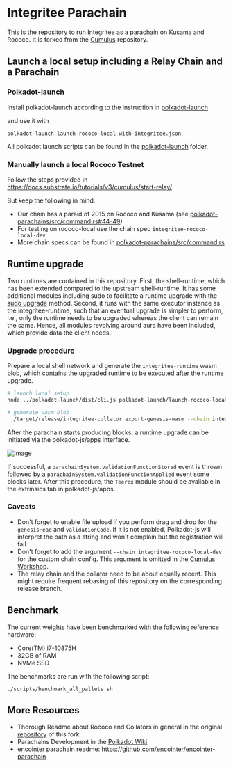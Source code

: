 # Integritee Parachain

This is the repository to run Integritee as a parachain on Kusama and Rococo. It is forked from the [Cumulus](https://github.com/paritytech/cumulus) repository.

## Launch a local setup including a Relay Chain and a Parachain

### Polkadot-launch

Install polkadot-launch according to the instruction in [polkadot-launch](https://github.com/paritytech/polkadot-launch#install)

and use it with

```
polkadot-launch launch-rococo-local-with-integritee.json
```

All polkadot launch scripts can be found in the [polkadot-launch](/polkadot-launch/) folder.

### Manually launch a local Rococo Testnet

Follow the steps provided in https://docs.substrate.io/tutorials/v3/cumulus/start-relay/

But keep the following in mind:
- Our chain has a paraid of 2015 on Rococo and Kusama (see [polkadot-parachains/src/command.rs#44-49](/polkadot-parachains/src/command.rs#44-49))
- For testing on rococo-local use the chain spec `integritee-rococo-local-dev`
- More chain specs can be found in [polkadot-parachains/src/command.rs](/polkadot-parachains/src/command.rs)

## Runtime upgrade
Two runtimes are contained in this repository. First, the shell-runtime, which has been extended compared to the upstream shell-runtime. It has some additional modules including sudo to facilitate a
runtime upgrade with the [sudo upgrade](https://substrate.dev/docs/en/tutorials/forkless-upgrade/sudo-upgrade) method. Second, it runs with the same executor instance as the integritee-runtime, such that an eventual upgrade is simpler to perform, i.e., only the runtime
needs to be upgraded whereas the client can remain the same. Hence, all modules revolving around aura have been included, which provide data the client needs.

### Upgrade procedure
Prepare a local shell network and generate the `integritee-runtime` wasm blob, which contains the upgraded runtime to be executed after the runtime upgrade.
```bash
# launch local setup
node ../polkadot-launch/dist/cli.js polkadot-launch/launch-rococo-local-with-shell.json

# generate wasm blob
 ./target/release/integritee-collator export-genesis-wasm --chain integritee-rococo-local-dev > integritee-rococo-local-dev.wasm
```

After the parachain starts producing blocks, a runtime upgrade can be initiated via the polkadot-js/apps interface.

![image](./docs/sudo-set-code.png)

If successful, a `parachainSystem.validationFunctionStored` event is thrown followed by a `parachainSystem.validationFunctionApplied` event some blocks later. After this procedure, the `Teerex` module should be available in the extrinsics tab in polkadot-js/apps.

### Caveats
* Don't forget to enable file upload if you perform drag and drop for the `genesisHead` and `validationCode`. If it is not enabled, Polkadot-js will interpret the path as a string and won't complain but the registration will fail.
* Don't forget to add the argument `--chain integritee-rococo-local-dev` for the custom chain config. This argument is omitted in the [Cumulus Workshop](https://substrate.dev/cumulus-workshop/).
* The relay chain and the collator need to be about equally recent. This might require frequent rebasing of this repository on the corresponding release branch.

## Benchmark
The current weights have been benchmarked with the following reference hardware:
* Core(TM) i7-10875H
* 32GB of RAM
* NVMe SSD

The benchmarks are run with the following script:

```shell
./scripts/benchmark_all_pallets.sh
```


## More Resources
* Thorough Readme about Rococo and Collators in general in the original [repository](https://github.com/paritytech/cumulus) of this fork.
* Parachains Development in the [Polkadot Wiki](https://wiki.polkadot.network/docs/build-pdk)
* encointer parachain readme: https://github.com/encointer/encointer-parachain
